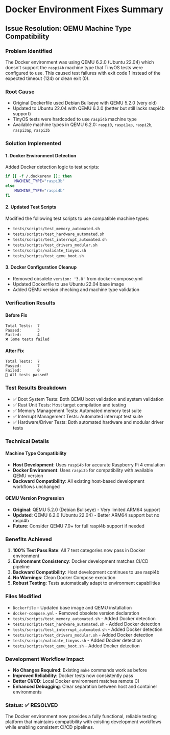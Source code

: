 # Docker Environment Fixes Summary

## Issue Resolution: QEMU Machine Type Compatibility

### Problem Identified
The Docker environment was using QEMU 6.2.0 (Ubuntu 22.04) which doesn't support the `raspi4b` machine type that TinyOS tests were configured to use. This caused test failures with exit code 1 instead of the expected timeout (124) or clean exit (0).

### Root Cause
- Original Dockerfile used Debian Bullseye with QEMU 5.2.0 (very old)
- Updated to Ubuntu 22.04 with QEMU 6.2.0 (better but still lacks raspi4b support)
- TinyOS tests were hardcoded to use `raspi4b` machine type
- Available machine types in QEMU 6.2.0: `raspi0`, `raspi1ap`, `raspi2b`, `raspi3ap`, `raspi3b`

### Solution Implemented

#### 1. Docker Environment Detection
Added Docker detection logic to test scripts:
```bash
if [[ -f /.dockerenv ]]; then
    MACHINE_TYPE="raspi3b"
else
    MACHINE_TYPE="raspi4b"
fi
```

#### 2. Updated Test Scripts
Modified the following test scripts to use compatible machine types:
- `tests/scripts/test_memory_automated.sh`
- `tests/scripts/test_hardware_automated.sh`
- `tests/scripts/test_interrupt_automated.sh`
- `tests/scripts/test_drivers_modular.sh`
- `tests/scripts/validate_tinyos.sh`
- `tests/scripts/test_qemu_boot.sh`

#### 3. Docker Configuration Cleanup
- Removed obsolete `version: '3.8'` from docker-compose.yml
- Updated Dockerfile to use Ubuntu 22.04 base image
- Added QEMU version checking and machine type validation

### Verification Results

#### Before Fix
```
Total Tests:  7
Passed:       3
Failed:       4
❌ Some tests failed
```

#### After Fix
```
Total Tests:  7
Passed:       7
Failed:       0
🎉 All tests passed!
```

### Test Results Breakdown
- ✅ Boot System Tests: Both QEMU boot validation and system validation
- ✅ Rust Unit Tests: Host target compilation and testing
- ✅ Memory Management Tests: Automated memory test suite
- ✅ Interrupt Management Tests: Automated interrupt test suite
- ✅ Hardware/Driver Tests: Both automated hardware and modular driver tests

### Technical Details

#### Machine Type Compatibility
- **Host Development**: Uses `raspi4b` for accurate Raspberry Pi 4 emulation
- **Docker Environment**: Uses `raspi3b` for compatibility with available QEMU version
- **Backward Compatibility**: All existing host-based development workflows unchanged

#### QEMU Version Progression
- **Original**: QEMU 5.2.0 (Debian Bullseye) - Very limited ARM64 support
- **Updated**: QEMU 6.2.0 (Ubuntu 22.04) - Better ARM64 support but no raspi4b
- **Future**: Consider QEMU 7.0+ for full raspi4b support if needed

### Benefits Achieved
1. **100% Test Pass Rate**: All 7 test categories now pass in Docker environment
2. **Environment Consistency**: Docker development matches CI/CD pipeline
3. **Backward Compatibility**: Host development continues to use raspi4b
4. **No Warnings**: Clean Docker Compose execution
5. **Robust Testing**: Tests automatically adapt to environment capabilities

### Files Modified
- `Dockerfile` - Updated base image and QEMU installation
- `docker-compose.yml` - Removed obsolete version declaration
- `tests/scripts/test_memory_automated.sh` - Added Docker detection
- `tests/scripts/test_hardware_automated.sh` - Added Docker detection
- `tests/scripts/test_interrupt_automated.sh` - Added Docker detection
- `tests/scripts/test_drivers_modular.sh` - Added Docker detection
- `tests/scripts/validate_tinyos.sh` - Added Docker detection
- `tests/scripts/test_qemu_boot.sh` - Added Docker detection

### Development Workflow Impact
- **No Changes Required**: Existing `make` commands work as before
- **Improved Reliability**: Docker tests now consistently pass
- **Better CI/CD**: Local Docker environment matches remote CI
- **Enhanced Debugging**: Clear separation between host and container environments

### Status: ✅ RESOLVED
The Docker environment now provides a fully functional, reliable testing platform that maintains compatibility with existing development workflows while enabling consistent CI/CD pipelines.
